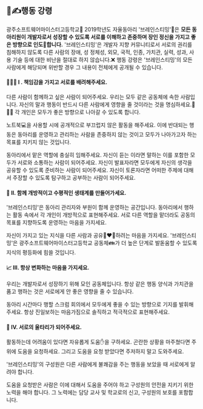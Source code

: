 ## 📃✍행동 강령

광주소프트웨어마이스터고등학교🏫 2019학년도 자율동아리 '브레인스티밍'🧠은 **모든 동아리원이 개발자로서 성장할 수 있도록 서로를 이해하고 존중하며 장인 정신을 가지고 좋은 방향으로 인도👬합니다.**
'브레인스티밍'은 개발자 지향 커뮤니티로서 서로의 권리를 침해하지 않도록 다른 사람의 장애, 성 정체성, 외모, 국적, 인종, 가치관, 실력, 성과, 사용 기술 등에 대한 비난을 절대로 하지 않습니다.❌
행동 강령은 '브레인스티밍'의 모든 사람에게 해당되며 위반할 경우 그 내용이 전체에게 공개될 수 있습니다.

#### 🧑‍🤝‍🧑 I . 책임감을 가지고 서로를 배려해주세요.
다른 사람이 함께하고 싶은 사람이 되어주세요. 우리는 모두 같은 공동체에 속한 사람입니다. 자신의 말과 행동이 반드시 다른 사람에게 영향을 줄 것이라는 것을 명심하세요.🙈🙉🙊 각 개인은 모두가 좋은 방향으로 나아갈 수 있도록 합니다.

노트북💻을 사용할 시에 공개적으로 부끄럽지 않은 활동을 해주세요. 이에 반대되는 행동은 동아리를 운영하고 관리하는 사람을 존중하지 않는 것이고 모두가 나아가고자 하는 목표를 지키지 않는 것입니다.

동아리에서 맡은 역할에 충실히 임해주세요. 자신이 듣는 이라면 말하는 이를 포함한 모두가 서로와 소통하는 사람이 되어주세요. 자신이 발표자라면 모두에게 자신의 생각을 공유할 수 있도록 준비하는 사람이 되어주세요. 자신이 토론자라면 어떠한 주제에 대해서 주장할 수 있도록 탐구하고 공부하는 사람이 되어주세요.

#### 🌈 II. 함께 개방적이고 수평적인 생태계를 만들어가세요.
'브레인스티밍'은 동아리 관리자와 부원이 함께 운영하는 공간입니다. 동아리에서 행하는 활동 속에서 각 개인이 개방적으로 표현해주세요. 서로 다른 역할을 맡더라도 공동의 목표를 지향하도록 운영하는 마음을 가지세요.

자신이 가지고 있는 지식을 다른 사람과 공유👨‍❤️‍👨하려는 마음을 가지세요. '브레인스티밍'은 광주소프트웨어마이스터고등학교 공동체👪가 더 높은 단계로 발돋움할 수 있도록 지식의 평등화󠀽󠀽에 힘쓸 것입니다.

#### 📈 III. 항상 변화하는 마음을 가지세요.
우리는 개발자로서 성장하기 위해 모인 공동체입니다. 항상 같은 행동 양식과 가치관을 품고 행하는 것은 서로에게 안 좋은 영향을 줄 수 있습니다.

동아리 시간마다 행할 스크럼 회의에서 모두에게 좋을 수 있는 방향으로 기지를 발휘해주세요. 항상 진일보하는 마음가짐으로 솔직하고 적극적으로 표현해주세요.

#### 🚧 IV. 서로의 울타리가 되어주세요.
활동하는데 어려움이 있다면 자유롭게 도움✋을 구하세요. 곤란한 상황을 마주쳤다면 주위에 도움을 요청하세요. 그리고 도움을 요청 받았다면 주저하지 말고 도와주세요.

'브레인스티밍'의 구성원은 다른 사람에게 불쾌감을 주는 행동을 보았을 때 서로에게 알려야 합니다.

도움을 요청받은 사람은 이에 대해서 도움을 주어야 하고 구성원의 안전을 지키기 위한 노력을 해야 합니다. 그 노력에는 담당 교사 및 학교로의 신고, 구성원의 보호를 포함합니다.
